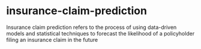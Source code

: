 # insurance-claim-prediction
Insurance claim prediction refers to the process of using data-driven models and statistical techniques to forecast the likelihood of a policyholder filing an insurance claim in the future
